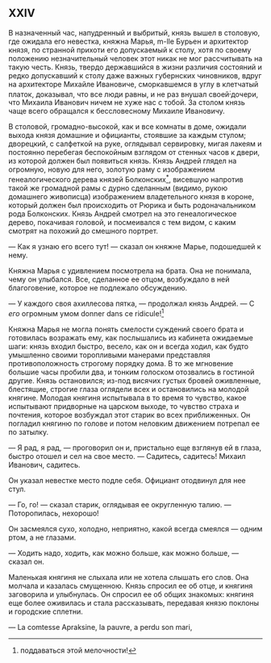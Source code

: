 ## XXIV

В назначенный час, напудренный и выбритый, князь вышел в столовую, где ожидала его невестка, княжна Марья, m-lle Бурьен и архитектор князя, по странной прихоти его допускаемый к столу, хотя по своему положению незначительный человек этот никак не мог рассчитывать на такую честь. Князь, твердо державшийся в жизни различия состояний и редко допускавший к столу даже важных губернских чиновников, вдруг на архитекторе Михайле Ивановиче, сморкавшемся в углу в клетчатый платок, доказывал, что все люди равны, и не раз внушал своей<sup>;</sup>дочери, что Михаила Иванович ничем не хуже нас с тобой. За столом князь чаще всего обращался к бессловесному Михаиле Ивановичу.

В столовой, громадно-высокой, как и все комнаты в доме, ожидали выхода князя домашние и официанты, стоявшие за каждым стулом; дворецкий, с салфеткой на руке, оглядывал сервировку, мигая лакеям и постоянно перебегая беспокойным взглядом от стенных часов к двери, из которой должен был появиться князь. Князь Андрей глядел на огромную, новую для него, золотую раму с изображением генеалогического дерева князей Болконских[<sup>\*</sup>](#c_69), висевшую напротив такой же громадной рамы с дурно сделанным (видимо, рукою домашнего живописца) изображением владетельного князя в короне, который должен был происходить от Рюрика и быть родоначальником рода Болконских. Князь Андрей смотрел на это генеалогическое дерево, покачивая головой, и посмеивался с тем видом, с каким смотрят на похожий до смешного портрет.

— Как я узнаю его всего тут! — сказал он княжне Марье, подошедшей к нему.

Княжна Марья с удивлением посмотрела на брата. Она не понимала, чему он улыбался. Все, сделанное ее отцом, возбуждало в ней благоговение, которое не подлежало обсуждению.

— У каждого своя ахиллесова пятка, — продолжал князь Андрей. — С *его* огромным умом donner dans ce ridicule![^213]

Княжна Марья не могла понять смелости суждений своего брата и готовилась возражать ему, как послышались из кабинета ожидаемые шаги: князь входил быстро, весело, как он и всегда ходил, как будто умышленно своими торопливыми манерами представляя противоположность строгому порядку дома. В то же мгновение большие часы пробили два, и тонким голоском отозвались в гостиной другие. Князь остановился; из-под висячих густых бровей оживленные, блестящие, строгие глаза оглядели всех и остановились на молодой княгине. Молодая княгиня испытывала в то время то чувство, какое испытывают придворные на царском выходе, то чувство страха и почтения, которое возбуждал этот старик во всех приближенных. Он погладил княгиню по голове и потом неловким движением потрепал ее по затылку.

— Я рад, я рад, — проговорил он и, пристально еще взглянув ей в глаза, быстро отошел и сел на свое место. — Садитесь, садитесь! Михаил Иванович, садитесь.

Он указал невестке место подле себя. Официант отодвинул для нее стул.

— Го, го! — сказал старик, оглядывая ее округленную талию. — Поторопилась, нехорошо!

Он засмеялся сухо, холодно, неприятно, какой всегда смеялся — одним ртом, а не глазами.

— Ходить надо, ходить, как можно больше, как можно больше, — сказал он.

Маленькая княгиня не слыхала или не хотела слышать его слов. Она молчала и казалась смущенною. Князь спросил ее об отце, и княгиня заговорила и улыбнулась. Он спросил ее об общих знакомых: княгиня еще более оживилась и стала рассказывать, передавая князю поклоны и городские сплетни.

— La comtesse Apraksine, la pauvre, a perdu son mari,

[^213]: поддаваться этой мелочности!
